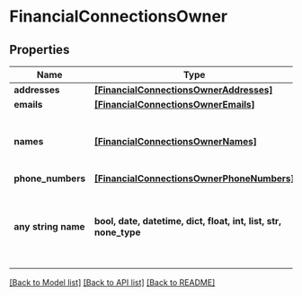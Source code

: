 # FinancialConnectionsOwner


## Properties
Name | Type | Description | Notes
------------ | ------------- | ------------- | -------------
**addresses** | [**[FinancialConnectionsOwnerAddresses]**](FinancialConnectionsOwnerAddresses.md) |  | 
**emails** | [**[FinancialConnectionsOwnerEmails]**](FinancialConnectionsOwnerEmails.md) |  | 
**names** | [**[FinancialConnectionsOwnerNames]**](FinancialConnectionsOwnerNames.md) | List of names associated with the owner | 
**phone_numbers** | [**[FinancialConnectionsOwnerPhoneNumbers]**](FinancialConnectionsOwnerPhoneNumbers.md) |  | 
**any string name** | **bool, date, datetime, dict, float, int, list, str, none_type** | any string name can be used but the value must be the correct type | [optional]

[[Back to Model list]](../README.md#documentation-for-models) [[Back to API list]](../README.md#documentation-for-api-endpoints) [[Back to README]](../README.md)


